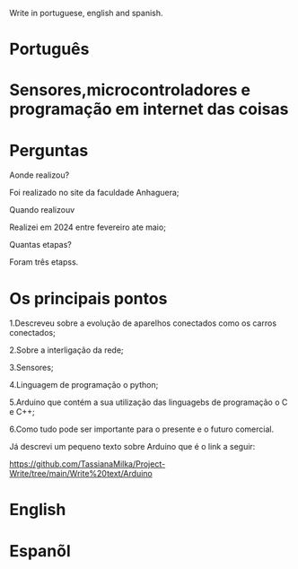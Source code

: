 Write in portuguese, english and spanish.

# Português

# Sensores,microcontroladores e programação em internet das coisas

# Perguntas

Aonde realizou?

Foi realizado no site da faculdade  Anhaguera;

Quando realizouv 

Realizei em 2024 entre fevereiro ate maio;

Quantas etapas? 

Foram três etapss.


# Os  principais pontos

1.Descreveu sobre a evolução de aparelhos conectados  como os carros conectados;

2.Sobre a interligação da rede;

3.Sensores;

4.Linguagem de programação o python;

5.Arduino que contém a sua utilização das linguagebs de programação o C e C++;

6.Como tudo pode ser importante para o presente e o futuro comercial.

Já descrevi um pequeno texto sobre Arduino que é o link a seguir:

https://github.com/TassianaMilka/Project-Write/tree/main/Write%20text/Arduino


# English 


# Espanõl 




